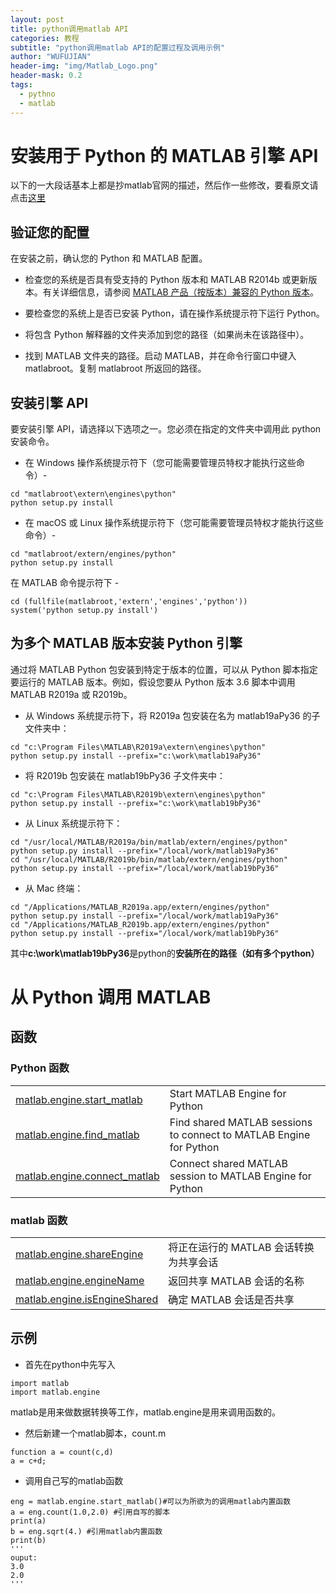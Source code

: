 ```yaml
---
layout: post
title: python调用matlab API
categories: 教程
subtitle: "python调用matlab API的配置过程及调用示例"
author: "WUFUJIAN"
header-img: "img/Matlab_Logo.png"
header-mask: 0.2
tags:
  - pythno
  - matlab
---
```



# 安装用于 Python 的 MATLAB 引擎 API
以下的一大段话基本上都是抄matlab官网的描述，然后作一些修改，要看原文请点击[这里](https://ww2.mathworks.cn/help/matlab/matlab_external/install-the-matlab-engine-for-python.html)
## 验证您的配置
在安装之前，确认您的 Python 和 MATLAB 配置。

* 检查您的系统是否具有受支持的 Python 版本和 MATLAB R2014b 或更新版本。有关详细信息，请参阅 [MATLAB 产品（按版本）兼容的 Python 版本](./python-compatibility.pdf)。

* 要检查您的系统上是否已安装 Python，请在操作系统提示符下运行 Python。

* 将包含 Python 解释器的文件夹添加到您的路径（如果尚未在该路径中）。

* 找到 MATLAB 文件夹的路径。启动 MATLAB，并在命令行窗口中键入 matlabroot。复制 matlabroot 所返回的路径。

## 安装引擎 API
要安装引擎 API，请选择以下选项之一。您必须在指定的文件夹中调用此 python 安装命令。

* 在 Windows 操作系统提示符下（您可能需要管理员特权才能执行这些命令）-
```
cd "matlabroot\extern\engines\python"
python setup.py install
```
* 在 macOS 或 Linux 操作系统提示符下（您可能需要管理员特权才能执行这些命令）-
```
cd "matlabroot/extern/engines/python"
python setup.py install
```
在 MATLAB 命令提示符下 -
```
cd (fullfile(matlabroot,'extern','engines','python'))
system('python setup.py install')
```
## 为多个 MATLAB 版本安装 Python 引擎
通过将 MATLAB Python 包安装到特定于版本的位置，可以从 Python 脚本指定要运行的 MATLAB 版本。例如，假设您要从 Python 版本 3.6 脚本中调用 MATLAB R2019a 或 R2019b。

* 从 Windows 系统提示符下，将 R2019a 包安装在名为 matlab19aPy36 的子文件夹中：
```
cd "c:\Program Files\MATLAB\R2019a\extern\engines\python" 
python setup.py install --prefix="c:\work\matlab19aPy36"
```
* 将 R2019b 包安装在 matlab19bPy36 子文件夹中：
```
cd "c:\Program Files\MATLAB\R2019b\extern\engines\python" 
python setup.py install --prefix="c:\work\matlab19bPy36"
```
* 从 Linux 系统提示符下：
```
cd "/usr/local/MATLAB/R2019a/bin/matlab/extern/engines/python"
python setup.py install --prefix="/local/work/matlab19aPy36"
cd "/usr/local/MATLAB/R2019b/bin/matlab/extern/engines/python"
python setup.py install --prefix="/local/work/matlab19bPy36"
```
* 从 Mac 终端：
```
cd "/Applications/MATLAB_R2019a.app/extern/engines/python"
python setup.py install --prefix="/local/work/matlab19aPy36"
cd "/Applications/MATLAB_R2019b.app/extern/engines/python"
python setup.py install --prefix="/local/work/matlab19bPy36"
```
其中**c:\work\matlab19bPy36**是python的**安装所在的路径（如有多个python）**

# 从 Python 调用 MATLAB
## 函数
### Python 函数


<table>
 
  <tr>
    <td>
    <a href="https://ww2.mathworks.cn/help/matlab/apiref/matlab.engine.start_matlab.html">matlab.engine.start_matlab</a></td>
    <td>Start MATLAB Engine for Python</td>
  </tr>
<tr>
    <td>
    <a href="https://ww2.mathworks.cn/help/matlab/apiref/matlab.engine.find_matlab.html">matlab.engine.find_matlab</a></td>
    <td>Find shared MATLAB sessions to connect to MATLAB Engine for Python</td>
  </tr>
  <tr>
    <td>
    <a href="https://ww2.mathworks.cn/help/matlab/apiref/matlab.engine.connect_matlab.html">matlab.engine.connect_matlab</a></td>
    <td>Connect shared MATLAB session to MATLAB  Engine for Python</td>
  </tr>
</table>

### matlab 函数

<table>
 
  <tr>
    <td>
    <a href="https://ww2.mathworks.cn/help/matlab/ref/matlab.engine.shareengine.html">matlab.engine.shareEngine</a></td>
    <td>将正在运行的 MATLAB 会话转换为共享会话</td>
  </tr>
<tr>
    <td>
    <a href="https://ww2.mathworks.cn/help/matlab/ref/matlab.engine.enginename.html">matlab.engine.engineName</a></td>
    <td>返回共享 MATLAB 会话的名称</td>
  </tr>
  <tr>
    <td>
    <a href="https://ww2.mathworks.cn/help/matlab/ref/matlab.engine.isengineshared.html">matlab.engine.isEngineShared</a></td>
    <td>确定 MATLAB 会话是否共享</td>
  </tr>
</table>


## 示例
* 首先在python中先写入
```
import matlab
import matlab.engine
```
matlab是用来做数据转换等工作，matlab.engine是用来调用函数的。
* 然后新建一个matlab脚本，count.m
```
function a = count(c,d)
a = c+d;
```
* 调用自己写的matlab函数
```
eng = matlab.engine.start_matlab()#可以为所欲为的调用matlab内置函数
a = eng.count(1.0,2.0) #引用自写的脚本
print(a) 
b = eng.sqrt(4.) #引用matlab内置函数
print(b)
'''
ouput:
3.0
2.0
'''
```
